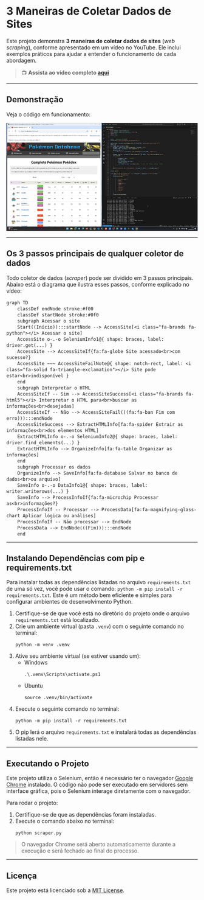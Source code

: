 # 3 Maneiras de Coletar Dados de Sites

Este projeto demonstra **3 maneiras de coletar dados de sites** (_web scraping_), conforme apresentado em um vídeo no YouTube. Ele inclui exemplos práticos para ajudar a entender o funcionamento de cada abordagem.

> 📺 **Assista ao vídeo completo [aqui](https://youtu.be/7rAMR4xUR5A)**

---

## Demonstração

Veja o código em funcionamento:

![Demonstração do comportamento do código](./imgs/demo.gif "Demonstração")

---

## Os 3 passos principais de qualquer coletor de dados

Todo coletor de dados (_scraper_) pode ser dividido em 3 passos principais. Abaixo está o diagrama que ilustra esses passos, conforme explicado no vídeo:

```mermaid
graph TD
    classDef endNode stroke:#f00
    classDef startNode stroke:#0f0
    subgraph Acessar o site
    Start((Início)):::startNode --> AccessSite[<i class="fa-brands fa-python"></i> Acessar o site]
    AccessSite o-.-o SeleniumInfo1@{ shape: braces, label: driver.get(...) }
    AccessSite --> AccessSiteIf{fa:fa-globe Site acessado<br>com sucesso?}
    AccessSite ~~~ AccessSiteFailNote@{ shape: notch-rect, label: <i class="fa-solid fa-triangle-exclamation"></i> Site pode estar<br>indisponível }
    end
    subgraph Interpretar o HTML
    AccessSiteIf -- Sim --> AccessSiteSuccess[<i class="fa-brands fa-html5"></i> Interpretar o HTML para<br>buscar as informações<br>desejadas]
    AccessSiteIf -- Não --> AccessSiteFail(((fa:fa-ban Fim com erro))):::endNode
    AccessSiteSuccess --> ExtractHTMLInfo[fa:fa-spider Extrair as informações<br>dos elementos HTML]
    ExtractHTMLInfo o-.-o SeleniumInfo2@{ shape: braces, label: driver.find_elements(...) }
    ExtractHTMLInfo --> OrganizeInfo[fa:fa-table Organizar as informações]
    end
    subgraph Processar os dados
    OrganizeInfo --> SaveInfo[fa:fa-database Salvar no banco de dados<br>ou arquivo]
    SaveInfo o-.-o DataInfo1@{ shape: braces, label: writer.writerows(...) }
    SaveInfo --> ProcessInfoIf{fa:fa-microchip Processar as<br>informações?}
    ProcessInfoIf -- Processar --> ProcessData[fa:fa-magnifying-glass-chart Aplicar lógica ou análises]
    ProcessInfoIf -- Não processar --> EndNode
    ProcessData --> EndNode(((Fim))):::endNode
    end
```

---

## Instalando Dependências com pip e requirements.txt

Para instalar todas as dependências listadas no arquivo `requirements.txt` de uma só vez, você pode usar o comando: `python -m pip install -r requirements.txt`. Este é um método bem eficiente e simples para configurar ambientes de desenvolvimento Python.

1. Certifique-se de que você está no diretório do projeto onde o arquivo `requirements.txt` está localizado.
1. Crie um ambiente virtual (pasta `.venv`) com o seguinte comando no terminal:
    ```shell
    python -m venv .venv
    ```
1. Ative seu ambiente virtual (se estiver usando um):
    - Windows
        ```shell
        .\.venv\Scripts\activate.ps1
        ```
    - Ubuntu
        ```shell
        source .venv/bin/activate
        ```
1. Execute o seguinte comando no terminal:
    ```
    python -m pip install -r requirements.txt
    ```
1. O pip lerá o arquivo `requirements.txt` e instalará todas as dependências listadas nele.

---

## Executando o Projeto

Este projeto utiliza o Selenium, então é necessário ter o navegador [Google Chrome](https://support.google.com/chrome/answer/95346?hl=en&co=GENIE.Platform%3DDesktop) instalado. O código não pode ser executado em servidores sem interface gráfica, pois o Selenium interage diretamente com o navegador.

Para rodar o projeto:

1. Certifique-se de que as dependências foram instaladas.
1. Execute o comando abaixo no terminal:
    ```shell
    python scraper.py
    ```

> O navegador Chrome será aberto automaticamente durante a execução e será fechado ao final do processo.

---

## Licença

Este projeto está licenciado sob a [MIT License](https://opensource.org/license/mit).